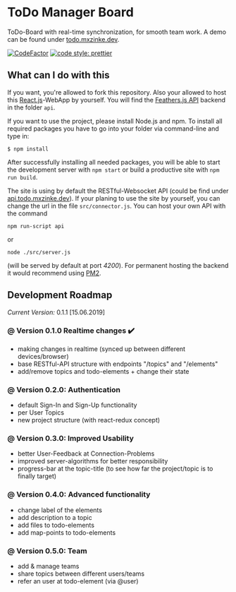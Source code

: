 # ToDo Manager Board

ToDo-Board with real-time synchronization, for smooth team work. A demo can be found under [todo.mxzinke.dev](https://todo.mxzinke.dev).

[![CodeFactor](https://www.codefactor.io/repository/github/mxzinke/todo-board-manager/badge)](https://www.codefactor.io/repository/github/mxzinke/todo-board-manager) [![code style: prettier](https://img.shields.io/badge/code_style-prettier-ff69b4.svg?style=flat-square)](https://github.com/prettier/prettier)

## What can I do with this

If you want, you're allowed to fork this repository. Also your allowed to host this [React.js](https://reactjs.org)-WebApp by yourself. You will find the [Feathers.js API](https://feathersjs.com) backend in the folder `api`.

If you want to use the project, please install Node.js and npm. To install all required packages you have to go into your folder via command-line and type in:

```
$ npm install
```

After successfully installing all needed packages, you will be able to start the development server with `npm start` or build a productive site with `npm run build`.

The site is using by default the RESTful-Websocket API (could be find under [api.todo.mxzinke.dev](https://api.todo.mxzinke.dev)). If your planing to use the site by yourself, you can change the url in the file `src/connector.js`. You can host your own API with the command

```
npm run-script api
```

or

```
node ./src/server.js
```

(will be served by default at port _4200_). For permanent hosting the backend it would recommend using [PM2](http://pm2.keymetrics.io).

## Development Roadmap

_Current Version:_ 0.1.1 [15.06.2019]

### @ Version 0.1.0 Realtime changes :heavy_check_mark:

- making changes in realtime (synced up between different devices/browser)
- base RESTful-API structure with endpoints "/topics" and "/elements"
- add/remove topics and todo-elements + change their state

### @ Version 0.2.0: Authentication

- default Sign-In and Sign-Up functionality
- per User Topics
- new project structure (with react-redux concept)

### @ Version 0.3.0: Improved Usability

- better User-Feedback at Connection-Problems
- improved server-algorithms for better responsibility
- progress-bar at the topic-title (to see how far the project/topic is to finally target)

### @ Version 0.4.0: Advanced functionality

- change label of the elements
- add description to a topic
- add files to todo-elements
- add map-points to todo-elements

### @ Version 0.5.0: Team

- add & manage teams
- share topics between different users/teams
- refer an user at todo-element (via @user)
